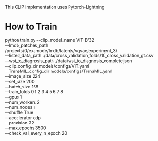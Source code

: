 This CLIP implementation uses Pytorch-Lightning.

# How to Train

python train.py --clip_model_name ViT-B/32 \
  --lmdb_patches_path /projects/0/examode/lmdb/latents/vqvae/experiment_3/ \
  --listed_data_path ./data/cross_validation_folds/10_cross_validation_gt.csv \
  --wsi_to_diagnosis_path ./data/wsi_to_diagnosis_complete.json \
  --clip_config_dir models/configs/ViT.yaml\
  --TransMIL_config_dir models/configs/TransMIL.yaml \
  --image_size 224 \
  --set_size 200 \
  --batch_size 168\
  --train_folds 0 1 2 3 4 5 6 7 8 \
  --gpus 1 \
  --num_workers 2 \
  --num_nodes 1 \
  --shuffle True \
  --accelerator ddp \
  --precision 32 \
  --max_epochs 3500 \
  --check_val_every_n_epoch 20

